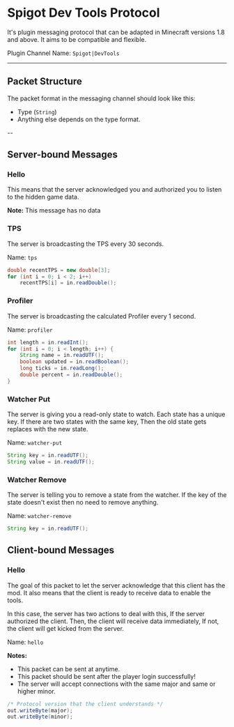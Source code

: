 # Spigot Dev Tools Protocol
It's plugin messaging protocol that can be adapted in Minecraft versions 1.8 and above.
It aims to be compatible and flexible.

Plugin Channel Name: `Spigot|DevTools`

---

## Packet Structure
The packet format in the messaging channel should look like this:
- Type (`String`)
- Anything else depends on the type format.

--

## Server-bound Messages

### Hello
This means that the server acknowledged you and authorized you to listen to the hidden game data.

**Note:** This message has no data

### TPS
The server is broadcasting the TPS every 30 seconds.

Name: `tps`
```java
double recentTPS = new double[3];
for (int i = 0; i < 2; i++)
    recentTPS[i] = in.readDouble();
```

### Profiler
The server is broadcasting the calculated Profiler every 1 second.

Name: `profiler`
```java
int length = in.readInt();
for (int i = 0; i < length; i++) {
    String name = in.readUTF();
    boolean updated = in.readBoolean();
    long ticks = in.readLong();
    double percent = in.readDouble();
}
```

### Watcher Put
The server is giving you a read-only state to watch. Each state has a unique key.
If there are two states with the same key, Then the old state gets replaces with the new state.

Name: `watcher-put`
```java
String key = in.readUTF();
String value = in.readUTF();
```

### Watcher Remove
The server is telling you to remove a state from the watcher.
If the key of the state doesn't exist then no need to remove anything.

Name: `watcher-remove`
```java
String key = in.readUTF();
```

## Client-bound Messages

### Hello
The goal of this packet to let the server acknowledge that this client has the mod.
It also means that the client is ready to receive data to enable the tools.

In this case, the server has two actions to deal with this,
If the server authorized the client. Then, the client will receive data immediately,
If not, the client will get kicked from the server.

Name: `hello`

**Notes:**
- This packet can be sent at anytime.
- This packet should be sent after the player login successfully!
- The server will accept connections with the same major and same or higher minor.

```java
/* Protocol version that the client understands */
out.writeByte(major);
out.writeByte(minor);
```
